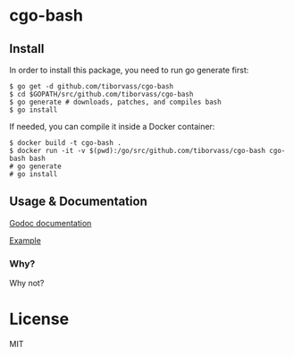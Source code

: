 # cgo-bash

## Install

In order to install this package, you need to run go generate first:
```
$ go get -d github.com/tiborvass/cgo-bash
$ cd $GOPATH/src/github.com/tiborvass/cgo-bash
$ go generate # downloads, patches, and compiles bash
$ go install
```
If needed, you can compile it inside a Docker container:
```
$ docker build -t cgo-bash .
$ docker run -it -v $(pwd):/go/src/github.com/tiborvass/cgo-bash cgo-bash bash
# go generate
# go install
```

## Usage & Documentation

[Godoc documentation](https://godoc.org/github.com/tiborvass/cgo-bash)

[Example](https://godoc.org/github.com/tiborvass/cgo-bash#example-Register)

### Why?

Why not?


# License

MIT
